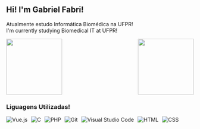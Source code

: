 ## Hi! I'm Gabriel Fabri!
Atualmente estudo Informática Biomédica na UFPR!  
I'm currently studying Biomedical IT at UFPR!

<div style="display: flex; align-items: center; justify-content: space-between;">
  <img height="150em" src="https://github-readme-stats.vercel.app/api?username=GAFS-GAFS&show_icons=true&theme=dark&include_all_commits=true&count_private=true&border_color=00000000"/>
  <img height="150em" src="https://github-readme-stats.vercel.app/api/top-langs/?username=GAFS-GAFS&layout=compact&langs_count=7&theme=dark&border_color=00000000"/>
</div>

### Liguagens Utilizadas!
<div style="display: flex; flex-wrap: wrap; gap: 10px;">
  <img src="https://img.shields.io/badge/Vue.js-4FC08D?style=for-the-badge&logo=vue.js&logoColor=white" alt="Vue.js"/>
  <img src="https://img.shields.io/badge/C-A8B9CC?style=for-the-badge&logo=c&logoColor=white" alt="C"/>
  <img src="https://img.shields.io/badge/PHP-777BB4?style=for-the-badge&logo=php&logoColor=white" alt="PHP"/>
  <img src="https://img.shields.io/badge/Git-F05032?style=for-the-badge&logo=git&logoColor=white" alt="Git"/>
  <img src="https://img.shields.io/badge/VS%20Code-0078D4?style=for-the-badge&logo=visual-studio-code&logoColor=white" alt="Visual Studio Code"/>
  <img src="https://img.shields.io/badge/HTML5-E34F26?style=for-the-badge&logo=html5&logoColor=white" alt="HTML"/>
  <img src="https://img.shields.io/badge/CSS3-1572B6?style=for-the-badge&logo=css3&logoColor=white" alt="CSS"/>
</div>
